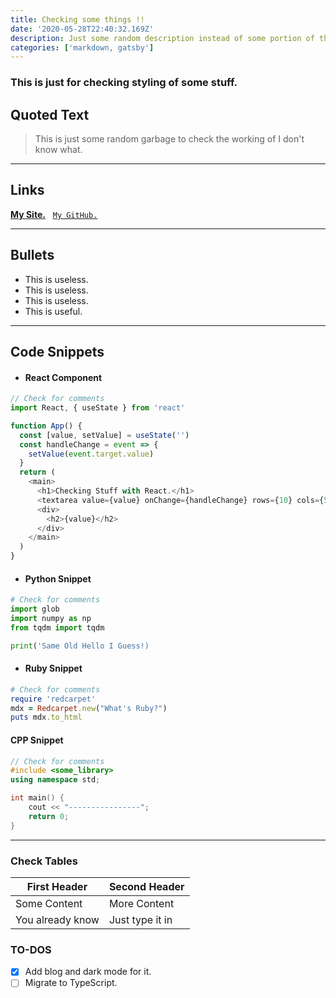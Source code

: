 ```yaml
---
title: Checking some things !!
date: '2020-05-28T22:40:32.169Z'
description: Just some random description instead of some portion of the blog!! (This is for templates.)
categories: ['markdown, gatsby']
---
```


### This is just for checking styling of some stuff.

## Quoted Text

> This is just some random garbage to check the working of I don't know what.

---

## Links

[**My Site.**](https://guptaparas.in) &nbsp;
[`My GitHub.`](https://github.com/Parasgupta44)

---

## Bullets

- This is useless.
- This is useless.
- This is useless.
- This is useful.

---

## Code Snippets

- #### React Component

```js
// Check for comments
import React, { useState } from 'react'

function App() {
  const [value, setValue] = useState('')
  const handleChange = event => {
    setValue(event.target.value)
  }
  return (
    <main>
      <h1>Checking Stuff with React.</h1>
      <textarea value={value} onChange={handleChange} rows={10} cols={50} />
      <div>
        <h2>{value}</h2>
      </div>
    </main>
  )
}
```

- #### Python Snippet

```python
# Check for comments
import glob
import numpy as np
from tqdm import tqdm

print('Same Old Hello I Guess!)
```

- #### Ruby Snippet

```ruby
# Check for comments
require 'redcarpet'
mdx = Redcarpet.new("What's Ruby?")
puts mdx.to_html
```

#### CPP Snippet

```cpp
// Check for comments
#include <some_library>
using namespace std;

int main() {
    cout << "----------------";
    return 0;
}
```

---

### Check Tables

| First Header     | Second Header   |
| ---------------- | --------------- |
| Some Content     | More Content    |
| You already know | Just type it in |

### TO-DOS

- [x] Add blog and dark mode for it.
- [ ] Migrate to TypeScript.
